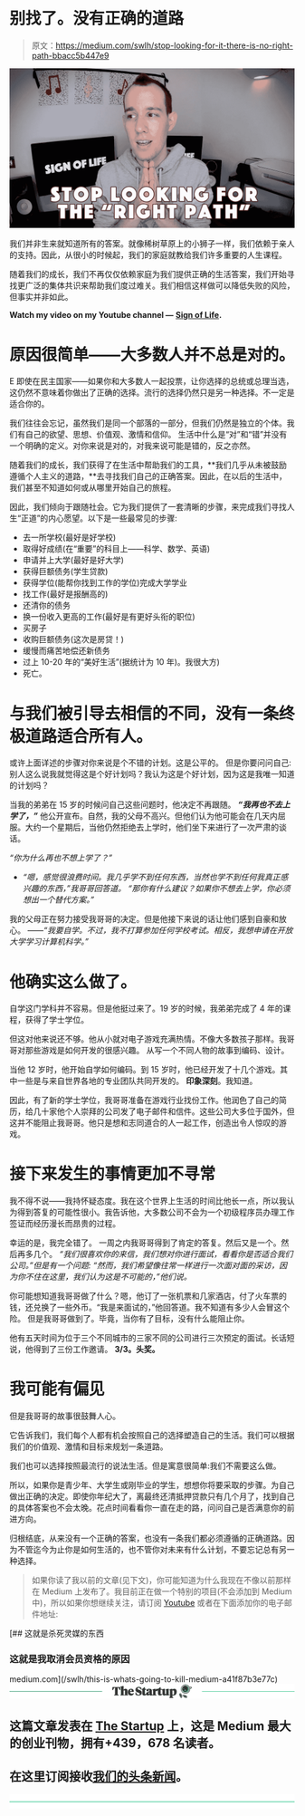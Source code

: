 # 别找了。没有正确的道路

> 原文：<https://medium.com/swlh/stop-looking-for-it-there-is-no-right-path-bbacc5b447e9>

![](img/89cdf0271a7a36d2dbed6b8815da7b0d.png)

我们并非生来就知道所有的答案。就像稀树草原上的小狮子一样，我们依赖于亲人的支持。因此，从很小的时候起，我们的家庭就教给我们许多重要的人生课程。

随着我们的成长，我们不再仅仅依赖家庭为我们提供正确的生活答案，我们开始寻找更广泛的集体共识来帮助我们度过难关。我们相信这样做可以降低失败的风险，但事实并非如此。

**Watch my video on my Youtube channel —** [**Sign of Life**](https://www.youtube.com/channel/UC4211nC0IOB0FS6eGWM7x7g)**.**

# 原因很简单——大多数人并不总是对的。

E 即使在民主国家——如果你和大多数人一起投票，让你选择的总统或总理当选，这仍然不意味着你做出了正确的选择。流行的选择仍然只是另一种选择。不一定是适合你的。

我们往往会忘记，虽然我们是同一个部落的一部分，但我们仍然是独立的个体。我们有自己的欲望、思想、价值观、激情和信仰。
生活中什么是“对”和“错”并没有一个明确的定义。对你来说是对的，对我来说可能是错的，反之亦然。

随着我们的成长，我们获得了在生活中帮助我们的工具，**我们几乎从未被鼓励遵循个人主义的道路，**去寻找我们自己的正确答案。因此，在以后的生活中，我们甚至不知道如何或从哪里开始自己的旅程。

因此，我们倾向于跟随社会。它为我们提供了一套清晰的步骤，来完成我们寻找人生“正道”的内心愿望。以下是一些最常见的步骤:

*   去一所学校(最好是好学校)
*   取得好成绩(在“重要”的科目上——科学、数学、英语)
*   申请并上大学(最好是好大学)
*   获得巨额债务(学生贷款)
*   获得学位(能帮你找到工作的学位)完成大学学业
*   找工作(最好是报酬高的)
*   还清你的债务
*   换一份收入更高的工作(最好是有更好头衔的职位)
*   买房子
*   收购巨额债务(这次是房贷！)
*   缓慢而痛苦地偿还新债务
*   过上 10-20 年的“美好生活”(据统计为 10 年)。我很大方)
*   死亡。

# 与我们被引导去相信的不同，没有一条终极道路适合所有人。

或许上面详述的步骤对你来说是个不错的计划。这是公平的。
但是你要问问自己:
别人这么说我就觉得这是个好计划吗？我认为这是个好计划，因为这是我唯一知道的计划吗？

当我的弟弟在 15 岁的时候问自己这些问题时，他决定不再跟随。
***“我再也不去上学了，”*** 他公开宣布。自然，我的父母不高兴。但他们认为他可能会在几天内屈服。大约一个星期后，当他仍然拒绝去上学时，他们坐下来进行了一次严肃的谈话。

*“你为什么再也不想上学了？”*
- *“嗯，感觉很浪费时间。我几乎学不到任何东西，当然也学不到任何我真正感兴趣的东西，”我哥哥回答道。
*“那你有什么建议？如果你不想去上学，你必须想出一个替代方案。”**

我的父母正在努力接受我哥哥的决定。但是他接下来说的话让他们感到自豪和放心。
——*“我要自学。不过，我不打算参加任何学校考试。相反，我想申请在开放大学学习计算机科学。”*

# 他确实这么做了。

自学这门学科并不容易。但是他挺过来了。19 岁的时候，我弟弟完成了 4 年的课程，获得了学士学位。

但这对他来说还不够。他从小就对电子游戏充满热情。不像大多数孩子那样。我哥哥对那些游戏是如何开发的很感兴趣。
从写一个不同人物的故事到编码、设计。

当他 12 岁时，他开始自学如何编码。到 15 岁时，他已经开发了十几个游戏。其中一些是与来自世界各地的专业团队共同开发的。
**印象深刻**。我知道。

因此，有了新的学士学位，我哥哥准备在游戏行业找份工作。他润色了自己的简历，给几十家他个人崇拜的公司发了电子邮件和信件。这些公司大多位于国外，但这并不能阻止我哥哥。他只是想和志同道合的人一起工作，创造出令人惊叹的游戏。

# 接下来发生的事情更加不寻常

我不得不说——我持怀疑态度。我在这个世界上生活的时间比他长一点，所以我认为得到答复的可能性很小。我告诉他，大多数公司不会为一个初级程序员办理工作签证而经历漫长而昂贵的过程。

幸运的是，我完全错了。
一周之内我哥哥得到了肯定的答复。然后又是一个。然后再多几个。
*“我们很喜欢你的来信，我们想对你进行面试，看看你是否适合我们公司。”但是有一个问题:
*“然而，我们希望像往常一样进行一次面对面的采访，因为你不住在这里，我们认为这是不可能的，”他们说。**

你可能想知道我哥哥做了什么？嗯，他订了一张机票和几家酒店，付了火车票的钱，还兑换了一些外币。“我是来面试的，”他回答道。我不知道有多少人会冒这个险。
但是我哥哥做到了。毕竟，当你有了目标，没有什么能阻止你。

他有五天时间为位于三个不同城市的三家不同的公司进行三次预定的面试。长话短说，他得到了三份工作邀请。 **3/3。头奖。**

# 我可能有偏见

但是我哥哥的故事很鼓舞人心。

它告诉我们，我们每个人都有机会按照自己的选择塑造自己的生活。我们可以根据我们的价值观、激情和目标来规划一条道路。

我们也可以选择按照最流行的说法生活。但是寓意很简单:我们不需要这么做。

所以，如果你是青少年、大学生或刚毕业的学生，想想你将要采取的步骤。为自己做出正确的决定。即使你年纪大了，离最终还清抵押贷款只有几个月了，找到自己的具体答案也不会太晚。花点时间看看你一直在走的路，问问自己是否满意你的前进方向。

归根结底，从来没有一个正确的答案，也没有一条我们都必须遵循的正确道路。因为不管迄今为止你是如何生活的，也不管你对未来有什么计划，不要忘记总有另一种选择。

> 如果你读了我以前的文章(见下文)，你可能知道为什么我现在不像以前那样在 Medium 上发布了。我目前正在做一个特别的项目(不会添加到 Medium 中)，所以如果你想继续关注，请订阅 [Youtube](https://www.youtube.com/channel/UC4211nC0IOB0FS6eGWM7x7g) 或者在下面添加你的电子邮件地址:

[](/swlh/this-is-whats-going-to-kill-medium-a41f87b3e77c) [## 这就是杀死灵媒的东西

### 这就是我取消会员资格的原因

medium.com](/swlh/this-is-whats-going-to-kill-medium-a41f87b3e77c) [![](img/308a8d84fb9b2fab43d66c117fcc4bb4.png)](https://medium.com/swlh)

## 这篇文章发表在 [The Startup](https://medium.com/swlh) 上，这是 Medium 最大的创业刊物，拥有+439，678 名读者。

## 在这里订阅接收[我们的头条新闻](https://growthsupply.com/the-startup-newsletter/)。

[![](img/b0164736ea17a63403e660de5dedf91a.png)](https://medium.com/swlh)